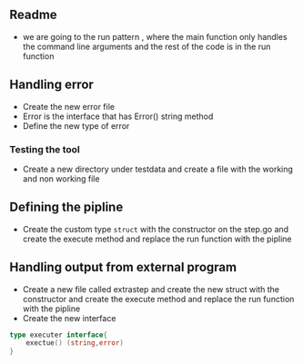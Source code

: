 ## Readme 

- we are going to the run pattern , where the main function only handles the command line arguments and the rest of the code is in the run function


## Handling error 

- Create the new error file 
- Error is the interface that has Error() string method 
- Define the new type of error


### Testing the tool

- Create a new directory under testdata and create a file with the working and non working file


## Defining the pipline 

- Create the custom type `struct` with the constructor on the step.go and create the execute method and replace the run function with the pipline

## Handling output from external program 

- Create a new file called extrastep and create the new struct with the constructor and create the execute method and replace the run function with the pipline
- Create the new interface

```go
type executer interface{
    exectue() (string,error)
}
```